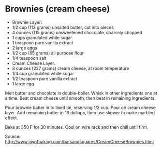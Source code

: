 # Brownies (cream cheese)

* Brownie Layer:
* 1/2 cup (113 grams) unsalted butter, cut into pieces
* 4 ounces (115 grams) unsweetened chocolate, coarsely chopped
* 1 cups  granulated white sugar
* 1 teaspoon pure vanilla extract
* 2 large eggs
* 1/2 cup (65 grams) all purpose flour
* 1/4 teaspoon salt
* Cream Cheese Layer:
* 8 ounces (227 grams) cream cheese, at room temperature
* 1/4 cup granulated white sugar
* 1/2 teaspoon pure vanilla extract
* 1 large egg

Melt butter and chocolate in double-boiler. Whisk in other ingredients one at a time. Beat cream cheese until smooth, then beat in remaining ingredients.

Pour brownie batter in to lined tin, reserving 1/2 cup. Pour on cream cheese layer.  Add remaining batter in 16 dollops, then use skewer to make marbled effect.

Bake at 350 F for 30 minutes.  Cool on wire rack and then chill until firm.

Source: http://www.joyofbaking.com/barsandsquares/CreamCheeseBrownies.html


